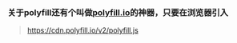 ### 关于polyfill还有个叫做[polyfill.io](https://polyfill.io/v3/)的神器，只要在浏览器引入
> https://cdn.polyfill.io/v2/polyfill.js

